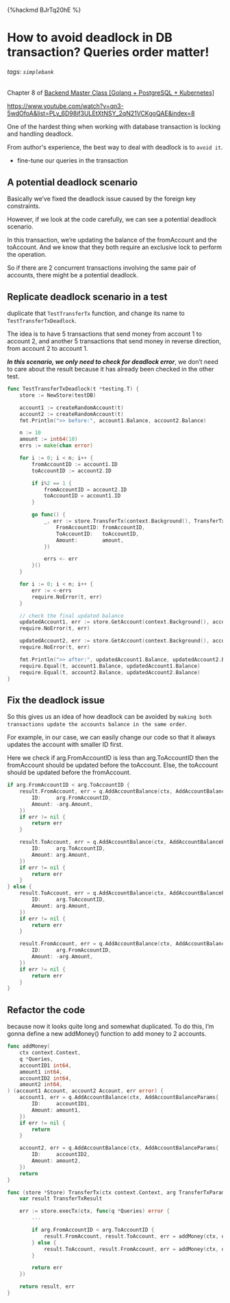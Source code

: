 {%hackmd BJrTq20hE %}
# How to avoid deadlock in DB transaction? Queries order matter!
###### tags: `simplebank`

Chapter 8 of [Backend Master Class [Golang + PostgreSQL + Kubernetes]](/3xKIijmxQJqv0z56ifCMeQ)

https://www.youtube.com/watch?v=qn3-5wdOfoA&list=PLy_6D98if3ULEtXtNSY_2qN21VCKgoQAE&index=8

One of the hardest thing when working with database transaction is locking and handling deadlock.

From author's experience, the best way to deal with deadlock is to `avoid it`.
- fine-tune our queries in the transaction

## A potential deadlock scenario

Basically we’ve fixed the deadlock issue caused by the foreign key constraints.

However, if we look at the code carefully, we can see a potential deadlock scenario.

In this transaction, we’re updating the balance of the fromAccount and the toAccount. And we know that they both require an exclusive lock to perform the operation.

So if there are 2 concurrent transactions involving the same pair of accounts, there might be a potential deadlock.

## Replicate deadlock scenario in a test
duplicate that `TestTransferTx` function, and change its name to `TestTransferTxDeadlock`.

The idea is to have 5 transactions that send money from account 1 to account 2, and another 5 transactions that send money in reverse direction, from account 2 to account 1.

***In this scenario, we only need to check for deadlock error***, we don’t need to care about the result because it has already been checked in the other test.

```go
func TestTransferTxDeadlock(t *testing.T) {
	store := NewStore(testDB)

	account1 := createRandomAccount(t)
	account2 := createRandomAccount(t)
	fmt.Println(">> before:", account1.Balance, account2.Balance)

	n := 10
	amount := int64(10)
	errs := make(chan error)

	for i := 0; i < n; i++ {
		fromAccountID := account1.ID
		toAccountID := account2.ID

		if i%2 == 1 {
			fromAccountID = account2.ID
			toAccountID = account1.ID
		}

		go func() {
			_, err := store.TransferTx(context.Background(), TransferTxParams{
				FromAccountID: fromAccountID,
				ToAccountID:   toAccountID,
				Amount:        amount,
			})

			errs <- err
		}()
	}

	for i := 0; i < n; i++ {
		err := <-errs
		require.NoError(t, err)
	}

	// check the final updated balance
	updatedAccount1, err := store.GetAccount(context.Background(), account1.ID)
	require.NoError(t, err)

	updatedAccount2, err := store.GetAccount(context.Background(), account2.ID)
	require.NoError(t, err)

	fmt.Println(">> after:", updatedAccount1.Balance, updatedAccount2.Balance)
	require.Equal(t, account1.Balance, updatedAccount1.Balance)
	require.Equal(t, account2.Balance, updatedAccount2.Balance)
}
```


## Fix the deadlock issue
So this gives us an idea of how deadlock can be avoided by 
`making both transactions update the accounts balance in the same order`.

For example, in our case, we can easily change our code so that it always updates the account with smaller ID first.

Here we check if arg.FromAccountID is less than arg.ToAccountID then the fromAccount should be updated before the toAccount. Else, the toAccount should be updated before the fromAccount.

```go
if arg.FromAccountID < arg.ToAccountID {
    result.FromAccount, err = q.AddAccountBalance(ctx, AddAccountBalanceParams{
        ID:     arg.FromAccountID,
        Amount: -arg.Amount,
    })
    if err != nil {
        return err
    }

    result.ToAccount, err = q.AddAccountBalance(ctx, AddAccountBalanceParams{
        ID:     arg.ToAccountID,
        Amount: arg.Amount,
    })
    if err != nil {
        return err
    }
} else {
    result.ToAccount, err = q.AddAccountBalance(ctx, AddAccountBalanceParams{
        ID:     arg.ToAccountID,
        Amount: arg.Amount,
    })
    if err != nil {
        return err
    }

    result.FromAccount, err = q.AddAccountBalance(ctx, AddAccountBalanceParams{
        ID:     arg.FromAccountID,
        Amount: -arg.Amount,
    })
    if err != nil {
        return err
    }
}
```

## Refactor the code
because now it looks quite long and somewhat duplicated. To do this, I’m gonna define a new addMoney() function to add money to 2 accounts.

```go
func addMoney(
    ctx context.Context,
    q *Queries,
    accountID1 int64,
    amount1 int64,
    accountID2 int64,
    amount2 int64,
) (account1 Account, account2 Account, err error) {
    account1, err = q.AddAccountBalance(ctx, AddAccountBalanceParams{
        ID:     accountID1,
        Amount: amount1,
    })
    if err != nil {
        return
    }

    account2, err = q.AddAccountBalance(ctx, AddAccountBalanceParams{
        ID:     accountID2,
        Amount: amount2,
    })
    return
}
```

```go
func (store *Store) TransferTx(ctx context.Context, arg TransferTxParams) (TransferTxResult, error) {
    var result TransferTxResult

    err := store.execTx(ctx, func(q *Queries) error {
        ...

        if arg.FromAccountID < arg.ToAccountID {
            result.FromAccount, result.ToAccount, err = addMoney(ctx, q, arg.FromAccountID, -arg.Amount, arg.ToAccountID, arg.Amount)
        } else {
            result.ToAccount, result.FromAccount, err = addMoney(ctx, q, arg.ToAccountID, arg.Amount, arg.FromAccountID, -arg.Amount)
        }

        return err
    })

    return result, err
}
```